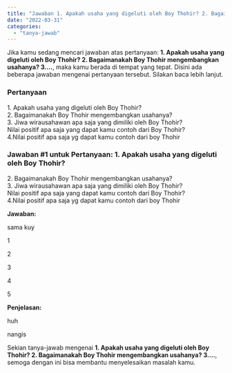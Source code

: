```yaml
---
title: "Jawaban 1. Apakah usaha yang digeluti oleh Boy Thohir? 2. Bagaimanakah Boy Thohir mengembangkan usahanya? 3...."
date: "2022-03-31"
categories: 
  - "tanya-jawab"
---
```


Jika kamu sedang mencari jawaban atas pertanyaan: **1\. Apakah usaha yang digeluti oleh Boy Thohir? 2. Bagaimanakah Boy Thohir mengembangkan usahanya? 3....**, maka kamu berada di tempat yang tepat. Disini ada beberapa jawaban mengenai pertanyaan tersebut. Silakan baca lebih lanjut.

### Pertanyaan

1\. Apakah usaha yang digeluti oleh Boy Thohir?  
2\. Bagaimanakah Boy Thohir mengembangkan usahanya?  
3\. Jiwa wirausahawan apa saja yang dimiliki oleh Boy Thohir?  
Nilai positif apa saja yang dapat kamu contoh dari Boy Thohir?  
4.Nilai positif apa saja yg dapat kamu contoh dari boy Thohir​

### Jawaban #1 untuk Pertanyaan: 1. Apakah usaha yang digeluti oleh Boy Thohir?  
2\. Bagaimanakah Boy Thohir mengembangkan usahanya?  
3\. Jiwa wirausahawan apa saja yang dimiliki oleh Boy Thohir?  
Nilai positif apa saja yang dapat kamu contoh dari Boy Thohir?  
4.Nilai positif apa saja yg dapat kamu contoh dari boy Thohir​

**Jawaban:**

sama kuy

1

2

3

4

5

**Penjelasan:**

huh

nangis

Sekian tanya-jawab mengenai **1\. Apakah usaha yang digeluti oleh Boy Thohir? 2. Bagaimanakah Boy Thohir mengembangkan usahanya? 3....**, semoga dengan ini bisa membantu menyelesaikan masalah kamu.
